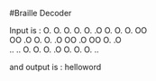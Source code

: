 #Braille Decoder

Input is : 
O. O. O. O. O. .O O. O. O. OO <br />
OO .O O. O. .O OO .O OO O. .O <br />
.. .. O. O. O. .O O. O. O. ..

and output is :
helloword
